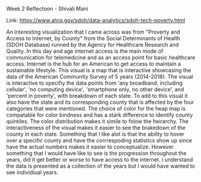 Week 2 Reflectoon - Shivali Mani

Link: https://www.ahrq.gov/sdoh/data-analytics/sdoh-tech-poverty.html

An interesting visualization that I came across was from "Proverty and Access to Internet, by County" from the Social Determinants of Health (SDOH Database) runned by the Agency for Healthcare Research and Quality. In this day and age internet access is the main mode of communication for telemedicine and as an access point for basic healthcare access. Internet is the hub for an American to get access to maintain a sustainable lifestyle. This visual is a map that is interactive showcasing the data of the American Community Survey of 5 years (2014-2018). The visual is interactive to specifiy the data points from 'any broadband, including cellular', 'no computing device', 'smartphone only, no other device', and 'percent in poverty', with breakdown of each state. To add to this visual it also have the state and its corresponding county that is affected by the four categories that were mentioned. The choice of color for the heap map is compatable for color bindness and has a stark difference to identify county quintiles. The color distribution makes it simile to folow the heirarchy. The interactiveness of the visual makes it easier to see the brakedown of the county in each state. Something that I like alot is that the ability to hover over a specific county and have the corrrespoding statistics show up since have the actual numbers makes it easier to conceptualize. However something that I would have like to see is the progression throughout the years, did it get better or worse to have access to the internet. i understand the data is presented as a collection of the years but I would have wanted to see individiual years. 
